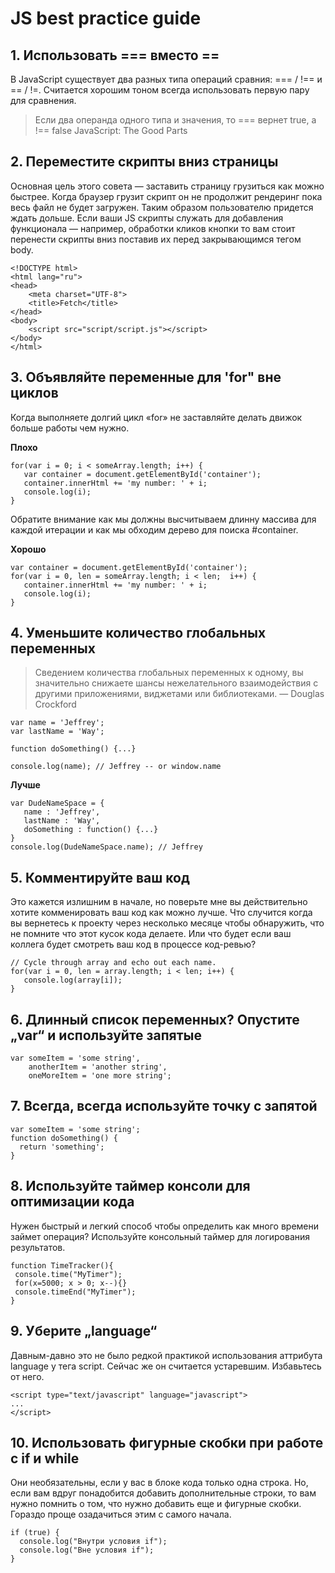 # JS best practice guide 
## 1. Использовать === вместо ==
В JavaScript существует два разных типа операций сравния: === / !== и == / !=. Считается хорошим тоном всегда использовать первую пару для сравнения.
>Если два операнда одного типа и значения, то === вернет true, а !== false
>JavaScript: The Good Parts

## 2. Переместите скрипты вниз страницы
Основная цель этого совета — заставить страницу грузиться как можно быстрее. Когда браузер грузит скрипт он не продолжит рендеринг пока весь файл не будет загружен. Таким образом пользователю придется ждать дольше.
Если ваши JS скрипты служать для добавления функционала — например, обработки кликов кнопки то вам стоит перенести скрипты вниз поставив их перед закрывающимся тегом body. 
```
<!DOCTYPE html>
<html lang="ru">
<head>
	<meta charset="UTF-8">
	<title>Fetch</title>
</head>
<body>
	<script src="script/script.js"></script>
</body>
</html>
```

## 3. Объявляйте переменные для 'for" вне циклов
Когда выполняете долгий цикл «for» не заставляйте делать движок больше работы чем нужно.

**Плохо**
```
for(var i = 0; i < someArray.length; i++) {  
   var container = document.getElementById('container');  
   container.innerHtml += 'my number: ' + i;  
   console.log(i);  
} 
```
Обратите внимание как мы должны высчитываем длинну массива для каждой итерации и как мы обходим дерево для поиска #container.

**Хорошо**

```
var container = document.getElementById('container');  
for(var i = 0, len = someArray.length; i < len;  i++) {  
   container.innerHtml += 'my number: ' + i;  
   console.log(i);  
}  
```

## 4. Уменьшите количество глобальных переменных
>Сведением количества глобальных переменных к одному, вы значительно снижаете шансы нежелательного взаимодействия с другими приложениями, виджетами или библиотеками. — Douglas Crockford
```
var name = 'Jeffrey';  
var lastName = 'Way';  
  
function doSomething() {...}  
  
console.log(name); // Jeffrey -- or window.name  
```

**Лучше**

```
var DudeNameSpace = {  
   name : 'Jeffrey',  
   lastName : 'Way',  
   doSomething : function() {...}  
}  
console.log(DudeNameSpace.name); // Jeffrey  
```

## 5. Комментируйте ваш код
Это кажется излишним в начале, но поверьте мне вы действительно хотите комменировать ваш код как можно лучше. Что случится когда вы вернетесь к проекту через несколько месяце чтобы обнаружить, что не помните что этот кусок кода делаете. Или что будет если ваш коллега будет смотреть ваш код в процессе код-ревью?
```
// Cycle through array and echo out each name.   
for(var i = 0, len = array.length; i < len; i++) {  
   console.log(array[i]);  
}  
```

## 6. Длинный список переменных? Опустите „var“ и используйте запятые
```
var someItem = 'some string',  
    anotherItem = 'another string',  
    oneMoreItem = 'one more string'; 
```

## 7. Всегда, всегда используйте точку с запятой
```
var someItem = 'some string';  
function doSomething() {  
  return 'something';  
}  
```

## 8. Используйте таймер консоли для оптимизации кода
Нужен быстрый и легкий способ чтобы определить как много времени займет операция? Используйте консольный таймер для логирования результатов.
```
function TimeTracker(){  
 console.time("MyTimer");  
 for(x=5000; x > 0; x--){}  
 console.timeEnd("MyTimer");  
}
```

## 9. Уберите „language“
Давным-давно это не было редкой практикой использования аттрибута language у тега script. Сейчас же он считается устаревшим. Избавьтесь от него. 
```
<script type="text/javascript" language="javascript">  
...  
</script>  
```

## 10. Использовать фигурные скобки при работе с if и while
Они необязательны, если у вас в блоке кода только одна строка. Но, если вам вдруг понадобится добавить дополнительные строки, то вам нужно помнить о том, что нужно добавить еще и фигурные скобки. Гораздо проще озадачиться этим с самого начала. 
```
if (true) {
  console.log("Внутри условия if");
  console.log("Вне условия if");
}
```